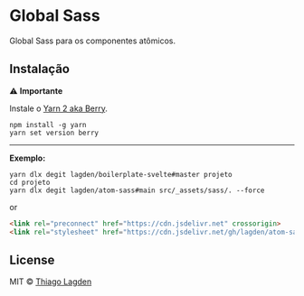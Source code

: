 # Global Sass

Global Sass para os componentes atômicos.


## Instalação

⚠️ **Importante**

Instale o [Yarn 2 aka Berry](https://yarnpkg.com/getting-started/install).

```
npm install -g yarn
yarn set version berry
```

---

**Exemplo:**

```shell
yarn dlx degit lagden/boilerplate-svelte#master projeto
cd projeto
yarn dlx degit lagden/atom-sass#main src/_assets/sass/. --force
```

or

```html
<link rel="preconnect" href="https://cdn.jsdelivr.net" crossorigin>
<link rel="stylesheet" href="https://cdn.jsdelivr.net/gh/lagden/atom-sass/dist/atom.css" />
```


## License

MIT © [Thiago Lagden](https://github.com/lagden)
